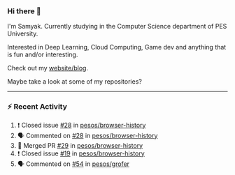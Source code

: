 ### Hi there 👋

I'm Samyak. Currently studying in the Computer Science department of PES University.

Interested in Deep Learning, Cloud Computing, Game dev and anything that is fun and/or interesting.

Check out my [website/blog](https://samyak2.github.io/).

Maybe take a look at some of my repositories?

---

### :zap: Recent Activity

<!--START_SECTION:activity-->
1. ❗️ Closed issue [#28](https://github.com/pesos/browser-history/issues/28) in [pesos/browser-history](https://github.com/pesos/browser-history)
2. 🗣 Commented on [#28](https://github.com/pesos/browser-history/issues/28) in [pesos/browser-history](https://github.com/pesos/browser-history)
3. 🎉 Merged PR [#29](https://github.com/pesos/browser-history/pull/29) in [pesos/browser-history](https://github.com/pesos/browser-history)
4. ❗️ Closed issue [#19](https://github.com/pesos/browser-history/issues/19) in [pesos/browser-history](https://github.com/pesos/browser-history)
5. 🗣 Commented on [#54](https://github.com/pesos/grofer/issues/54) in [pesos/grofer](https://github.com/pesos/grofer)
<!--END_SECTION:activity-->
